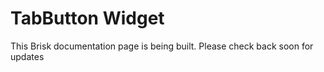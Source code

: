# TabButton Widget  
  
This Brisk documentation page is being built. Please check back soon for updates 
